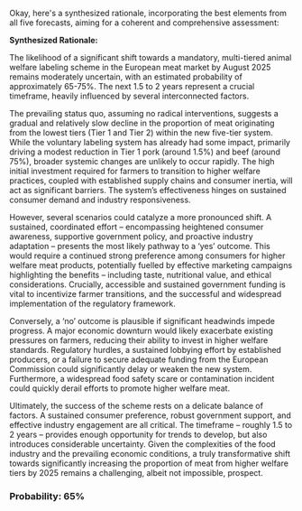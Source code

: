 Okay, here's a synthesized rationale, incorporating the best elements from all five forecasts, aiming for a coherent and comprehensive assessment:

**Synthesized Rationale:**

The likelihood of a significant shift towards a mandatory, multi-tiered animal welfare labeling scheme in the European meat market by August 2025 remains moderately uncertain, with an estimated probability of approximately 65-75%. The next 1.5 to 2 years represent a crucial timeframe, heavily influenced by several interconnected factors.

The prevailing status quo, assuming no radical interventions, suggests a gradual and relatively slow decline in the proportion of meat originating from the lowest tiers (Tier 1 and Tier 2) within the new five-tier system. While the voluntary labeling system has already had some impact, primarily driving a modest reduction in Tier 1 pork (around 1.5%) and beef (around 75%), broader systemic changes are unlikely to occur rapidly.  The high initial investment required for farmers to transition to higher welfare practices, coupled with established supply chains and consumer inertia, will act as significant barriers. The system’s effectiveness hinges on sustained consumer demand and industry responsiveness.

However, several scenarios could catalyze a more pronounced shift. A sustained, coordinated effort – encompassing heightened consumer awareness, supportive government policy, and proactive industry adaptation – presents the most likely pathway to a ‘yes’ outcome. This would require a continued strong preference among consumers for higher welfare meat products, potentially fuelled by effective marketing campaigns highlighting the benefits – including taste, nutritional value, and ethical considerations. Crucially, accessible and sustained government funding is vital to incentivize farmer transitions, and the successful and widespread implementation of the regulatory framework. 

Conversely, a ‘no’ outcome is plausible if significant headwinds impede progress. A major economic downturn would likely exacerbate existing pressures on farmers, reducing their ability to invest in higher welfare standards.  Regulatory hurdles, a sustained lobbying effort by established producers, or a failure to secure adequate funding from the European Commission could significantly delay or weaken the new system.  Furthermore, a widespread food safety scare or contamination incident could quickly derail efforts to promote higher welfare meat.

Ultimately, the success of the scheme rests on a delicate balance of factors. A sustained consumer preference, robust government support, and effective industry engagement are all critical. The timeframe – roughly 1.5 to 2 years – provides enough opportunity for trends to develop, but also introduces considerable uncertainty. Given the complexities of the food industry and the prevailing economic conditions, a truly transformative shift towards significantly increasing the proportion of meat from higher welfare tiers by 2025 remains a challenging, albeit not impossible, prospect.


### Probability: 65%